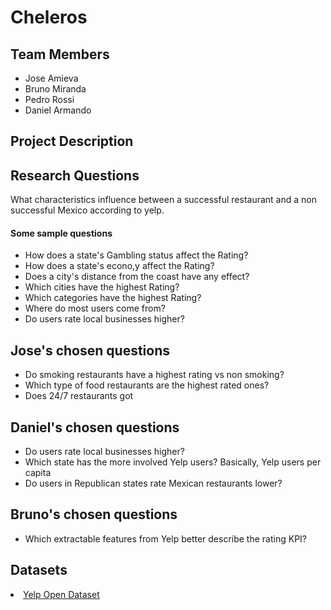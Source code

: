 <h1> Cheleros </h1>

<h2>Team Members</h2>
<ul>
  <li>Jose Amieva</li>
  <li>Bruno Miranda</li>
  <li>Pedro Rossi</li>
  <li>Daniel Armando</li>
</ul>



<h2> Project Description </h2>
<p></p>

<h2> Research Questions </h2>
<p> What characteristics influence between a successful restaurant and a non successful Mexico according to yelp.</p>

<h4>Some sample questions</h4>
<ul>
  <li>How does a state's Gambling status affect the Rating?</li>
  <li>How does a state's econo,y affect the Rating?</li>
  <li>Does a city's distance from the coast have any effect?</li>
  <li>Which cities have the highest Rating?</li>
  <li>Which categories have the highest Rating?</li>
  <li>Where do most users come from?</li>
  <li>Do users rate local businesses higher?</li>
</ul>

<h2>Jose's chosen questions</h2>
<ul>
  <li>Do smoking restaurants have a highest rating vs non smoking? </li>
  <li>Which type of food restaurants are the highest rated ones?</li>
  <li>Does 24/7 restaurants got</li>
</ul>
<h2>Daniel's chosen questions</h2>
<ul>
  <li>Do users rate local businesses higher?</li>
  <li>Which state has the more involved Yelp users? Basically, Yelp users per capita</li>
  <li>Do users in Republican states rate Mexican restaurants lower?</li>
</ul>
<h2>Bruno's chosen questions</h2>
<ul>
  <li>Which extractable features from Yelp better describe the rating KPI?</li>
</ul>

<h2> Datasets </h2>
  <li><a href=https://www.yelp.com/dataset>Yelp Open Dataset</a></li>
